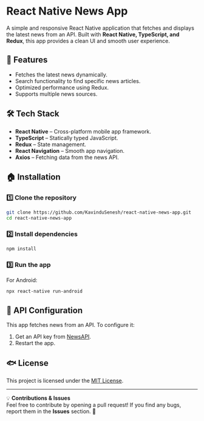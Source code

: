# React Native News App

A simple and responsive React Native application that fetches and displays the latest news from an API. Built with **React Native, TypeScript, and Redux**, this app provides a clean UI and smooth user experience.

## 🚀 Features

-  Fetches the latest news dynamically.
-  Search functionality to find specific news articles.
-  Optimized performance using Redux.
-  Supports multiple news sources.

## 🛠️ Tech Stack

- **React Native** – Cross-platform mobile app framework.
- **TypeScript** – Statically typed JavaScript.
- **Redux** – State management.
- **React Navigation** – Smooth app navigation.
- **Axios** – Fetching data from the news API.

## 🏠 Installation

### 1️⃣ Clone the repository  
```sh
git clone https://github.com/KavinduSenesh/react-native-news-app.git
cd react-native-news-app
```

### 2️⃣ Install dependencies  
```sh
npm install
```

### 3️⃣ Run the app  
For Android:
```sh
npx react-native run-android
```

## 🔑 API Configuration
This app fetches news from an API. To configure it:
1. Get an API key from [NewsAPI](https://newsapi.org/).
2. Restart the app.

## 🐟 License

This project is licensed under the [MIT License](LICENSE).

---

💡 **Contributions & Issues**  
Feel free to contribute by opening a pull request! If you find any bugs, report them in the **Issues** section. 🚀

